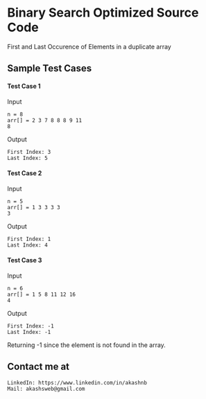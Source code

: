 # Binary Search Optimized Source Code

First and Last Occurence of Elements in a duplicate array

## Sample Test Cases

#### Test Case 1
Input
```
n = 8
arr[] = 2 3 7 8 8 8 9 11
8
```
Output
```
First Index: 3
Last Index: 5
```
#### Test Case 2
Input
```
n = 5
arr[] = 1 3 3 3 3
3
```
Output
```
First Index: 1
Last Index: 4
```
#### Test Case 3
Input
```
n = 6
arr[] = 1 5 8 11 12 16
4
```
Output
```
First Index: -1
Last Index: -1
```
Returning -1 since the element is not found in the array.

## Contact me at
```
LinkedIn: https://www.linkedin.com/in/akashnb
Mail: akashsweb@gmail.com
```
